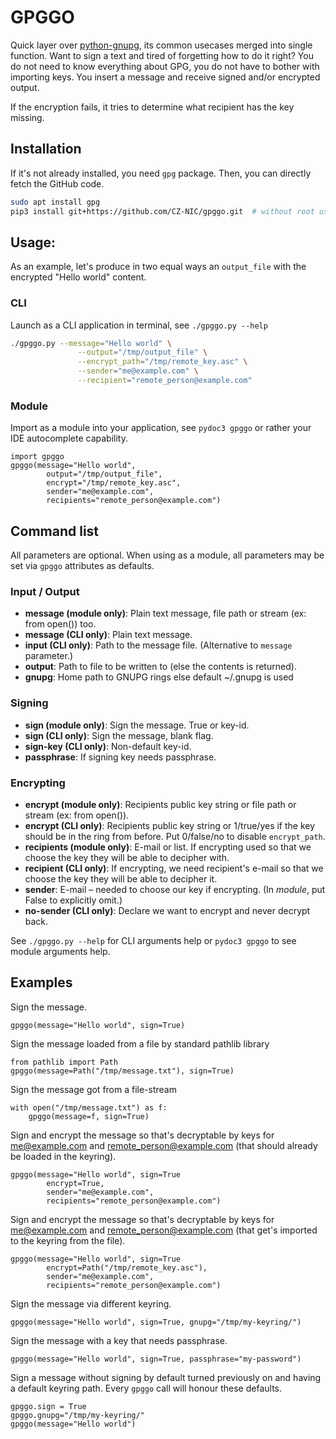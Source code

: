 # GPGGO

Quick layer over [python-gnupg](https://bitbucket.org/vinay.sajip/python-gnupg/src), its common usecases merged into single function. Want to sign a text and tired of forgetting how to do it right? You do not need to know everything about GPG, you do not have to bother with importing keys.
You insert a message and receive signed and/or encrypted output.

If the encryption fails, it tries to determine what recipient has the key missing.  

## Installation
If it's not already installed, you need `gpg` package. Then, you can directly fetch the GitHub code.
```bash 
sudo apt install gpg
pip3 install git+https://github.com/CZ-NIC/gpggo.git  # without root use may want to use --user
```

## Usage:
As an example, let's produce in two equal ways an `output_file` with the encrypted "Hello world" content.
### CLI
Launch as a CLI application in terminal, see `./gpggo.py --help`
  
```bash
./gpggo.py --message="Hello world" \
               --output="/tmp/output_file" \
               --encrypt_path="/tmp/remote_key.asc" \
               --sender="me@example.com" \
               --recipient="remote_person@example.com"
```
### Module
Import as a module into your application, see `pydoc3 gpggo` or rather your IDE autocomplete capability.

```python3
import gpggo
gpggo(message="Hello world",
        output="/tmp/output_file",
        encrypt="/tmp/remote_key.asc",
        sender="me@example.com",
        recipients="remote_person@example.com")
```

## Command list
All parameters are optional. When using as a module, all parameters may be set via `gpggo` attributes as defaults.

### Input / Output
  * **message (module only)**: Plain text message, file path or stream (ex: from open()) too.  
  * **message (CLI only)**: Plain text message.  
  * **input (CLI only)**: Path to the message file. (Alternative to `message` parameter.)  
  * **output**: Path to file to be written to (else the contents is returned).
  * **gnupg**: Home path to GNUPG rings else default ~/.gnupg is used
### Signing
  * **sign (module only)**: Sign the message. True or key-id.
  * **sign (CLI only)**: Sign the message, blank flag.
  * **sign-key (CLI only)**: Non-default key-id.  
  * **passphrase**: If signing key needs passphrase.
### Encrypting
  * **encrypt (module only)**: Recipients public key string or file path or stream (ex: from open()).
  * **encrypt (CLI only)**: Recipients public key string or 1/true/yes if the key should be in the ring from before. Put 0/false/no to disable `encrypt_path`.  
  * **recipients (module only)**: E-mail or list. If encrypting used so that we choose the key they will be able to decipher with.
  * **recipient (CLI only)**: If encrypting, we need recipient's e-mail so that we choose the key they will be able to decipher it.
  * **sender**: E-mail – needed to choose our key if encrypting. (In *module*, put False to explicitly omit.) 
  * **no-sender (CLI only)**: Declare we want to encrypt and never decrypt back.
  
See `./gpggo.py --help` for CLI arguments help or `pydoc3 gpggo` to see module arguments help.

## Examples

Sign the message.
```python3
gpggo(message="Hello world", sign=True)
```

Sign the message loaded from a file by standard pathlib library
```python3
from pathlib import Path
gpggo(message=Path("/tmp/message.txt"), sign=True)
```

Sign the message got from a file-stream
```python3
with open("/tmp/message.txt") as f:
    gpggo(message=f, sign=True)
```

Sign and encrypt the message so that's decryptable by keys for me@example.com and remote_person@example.com (that should already be loaded in the keyring).
```python3 
gpggo(message="Hello world", sign=True
        encrypt=True,
        sender="me@example.com",
        recipients="remote_person@example.com")
```

Sign and encrypt the message so that's decryptable by keys for me@example.com and remote_person@example.com (that get's imported to the keyring from the file).
```python3 
gpggo(message="Hello world", sign=True
        encrypt=Path("/tmp/remote_key.asc"),
        sender="me@example.com",
        recipients="remote_person@example.com")
```

Sign the message via different keyring.
```python3
gpggo(message="Hello world", sign=True, gnupg="/tmp/my-keyring/")
```

Sign the message with a key that needs passphrase.
```python3 
gpggo(message="Hello world", sign=True, passphrase="my-password")
```

Sign a message without signing by default turned previously on and having a default keyring path. Every `gpggo` call will honour these defaults. 
```python3 
gpggo.sign = True
gpggo.gnupg="/tmp/my-keyring/"
gpggo(message="Hello world")
```
